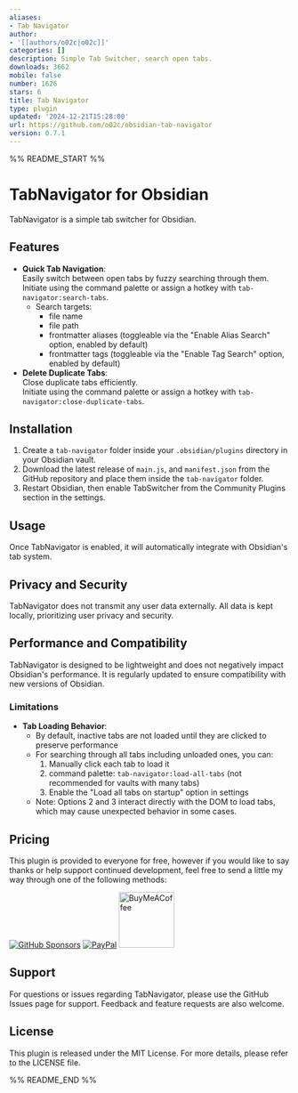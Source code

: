 ```yaml
---
aliases:
- Tab Navigator
author:
- '[[authors/o02c|o02c]]'
categories: []
description: Simple Tab Switcher, search open tabs.
downloads: 3662
mobile: false
number: 1626
stars: 6
title: Tab Navigator
type: plugin
updated: '2024-12-21T15:28:00'
url: https://github.com/o02c/obsidian-tab-navigator
version: 0.7.1
---
```


%% README_START %%

# TabNavigator for Obsidian

TabNavigator is a simple tab switcher for Obsidian.

## Features

- **Quick Tab Navigation**: <br>
Easily switch between open tabs by fuzzy searching through them.<br>
Initiate using the command palette or assign a hotkey with `tab-navigator:search-tabs`.
  - Search targets:
    - file name
    - file path
    - frontmatter aliases (toggleable via the "Enable Alias Search" option, enabled by default)
    - frontmatter tags (toggleable via the "Enable Tag Search" option, enabled by default)
- **Delete Duplicate Tabs**: <br>
Close duplicate tabs efficiently.<br>
Initiate using the command palette or assign a hotkey with `tab-navigator:close-duplicate-tabs`.

## Installation

1. Create a `tab-navigator` folder inside your `.obsidian/plugins` directory in your Obsidian vault.
2. Download the latest release of `main.js`, and `manifest.json` from the GitHub repository and place them inside the `tab-navigator` folder.
3. Restart Obsidian, then enable TabSwitcher from the Community Plugins section in the settings.

## Usage

Once TabNavigator is enabled, it will automatically integrate with Obsidian's tab system.

## Privacy and Security

TabNavigator does not transmit any user data externally. All data is kept locally, prioritizing user privacy and security.

## Performance and Compatibility

TabNavigator is designed to be lightweight and does not negatively impact Obsidian's performance. It is regularly updated to ensure compatibility with new versions of Obsidian.

### Limitations

- **Tab Loading Behavior**: 
  - By default, inactive tabs are not loaded until they are clicked to preserve performance
  - For searching through all tabs including unloaded ones, you can:
    1. Manually click each tab to load it
    2. command palette: `tab-navigator:load-all-tabs` (not recommended for vaults with many tabs)
    3. Enable the "Load all tabs on startup" option in settings
  - Note: Options 2 and 3 interact directly with the DOM to load tabs, which may cause unexpected behavior in some cases.

## Pricing

This plugin is provided to everyone for free, however if you would like to
say thanks or help support continued development, feel free to send a little
my way through one of the following methods:

[![GitHub Sponsors](https://img.shields.io/github/sponsors/o02c?style=social)](https://github.com/sponsors/o02c)
[![PayPal](https://img.shields.io/badge/paypal-o02c-yellow?style=social&logo=paypal)](https://paypal.me/o02c)
[<img src="https://cdn.buymeacoffee.com/buttons/v2/default-yellow.png" alt="BuyMeACoffee" width="100">](https://www.buymeacoffee.com/_o2c)
## Support

For questions or issues regarding TabNavigator, please use the GitHub Issues page for support. Feedback and feature requests are also welcome.

## License

This plugin is released under the MIT License. For more details, please refer to the LICENSE file.


%% README_END %%